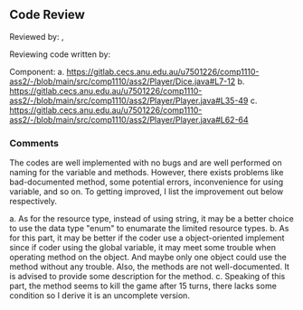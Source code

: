 ## Code Review

Reviewed by: <Yunzhong Zhang>, <u7543704>

Reviewing code written by: <Jingru Lin> <u7503889>



Component: 
a. https://gitlab.cecs.anu.edu.au/u7501226/comp1110-ass2/-/blob/main/src/comp1110/ass2/Player/Dice.java#L7-12
b. https://gitlab.cecs.anu.edu.au/u7501226/comp1110-ass2/-/blob/main/src/comp1110/ass2/Player/Player.java#L35-49
c. https://gitlab.cecs.anu.edu.au/u7501226/comp1110-ass2/-/blob/main/src/comp1110/ass2/Player/Player.java#L62-64

### Comments
The codes are well implemented with no bugs and are well performed on naming for the variable and methods. However, there exists problems like bad-documented method, some potential errors, inconvenience for using variable, and so on. To getting improved, I list the improvement out below respectively.

a. As for the resource type, instead of using string, it may be a better choice to use the data type "enum" to enumarate the limited resource types.
b. As for this part, it may be better if the coder use a object-oriented implement since if coder using the global variable, it may meet some trouble when operating method on the object. And maybe only one object could use the method without any trouble. Also, the methods are not well-documented. It is advised to provide some description for the method.
c. Speaking of this part, the method seems to kill the game after 15 turns, there lacks some condition so I derive it is an uncomplete version.  

